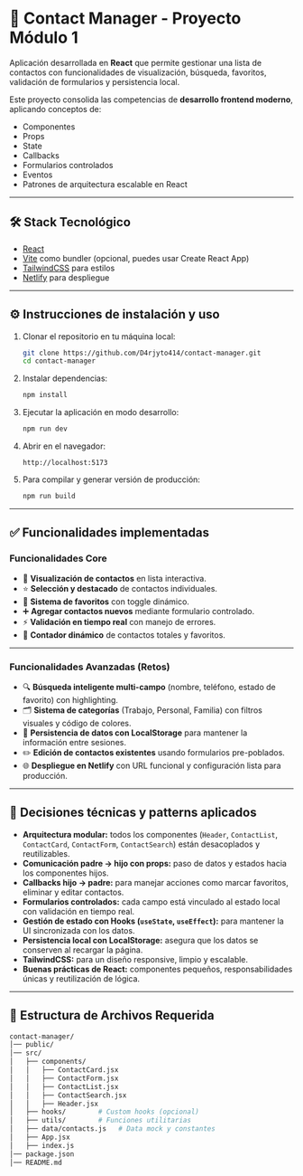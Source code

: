 # 📓 Contact Manager - Proyecto Módulo 1  

Aplicación desarrollada en **React** que permite gestionar una lista de contactos con funcionalidades de visualización, búsqueda, favoritos, validación de formularios y persistencia local.  

Este proyecto consolida las competencias de **desarrollo frontend moderno**, aplicando conceptos de:  
- Componentes  
- Props  
- State  
- Callbacks  
- Formularios controlados  
- Eventos  
- Patrones de arquitectura escalable en React  

---

## 🛠️ Stack Tecnológico  
- [React](https://reactjs.org/)  
- [Vite](https://vitejs.dev/) como bundler (opcional, puedes usar Create React App)  
- [TailwindCSS](https://tailwindcss.com/) para estilos  
- [Netlify](https://www.netlify.com/) para despliegue  

---
## ⚙️ Instrucciones de instalación y uso  

1. Clonar el repositorio en tu máquina local:  
   ```bash
   git clone https://github.com/D4rjyto414/contact-manager.git
   cd contact-manager

2. Instalar dependencias:
    ```bash
    npm install
3. Ejecutar la aplicación en modo desarrollo:
   ```bash
   npm run dev
4. Abrir en el navegador:
   ```arduino
   http://localhost:5173
5. Para compilar y generar versión de producción:
   ```bash
   npm run build
---
## ✅ Funcionalidades implementadas  

### Funcionalidades Core  

- 👀 **Visualización de contactos** en lista interactiva.  
- ⭐ **Selección y destacado** de contactos individuales.  
- 💚 **Sistema de favoritos** con toggle dinámico.  
- ➕ **Agregar contactos nuevos** mediante formulario controlado.  
- ⚡ **Validación en tiempo real** con manejo de errores.  
- 🔢 **Contador dinámico** de contactos totales y favoritos.  

---

### Funcionalidades Avanzadas (Retos)  

- 🔍 **Búsqueda inteligente multi-campo** (nombre, teléfono, estado de favorito) con highlighting.  
- 🗂️ **Sistema de categorías** (Trabajo, Personal, Familia) con filtros visuales y código de colores.  
- 💾 **Persistencia de datos con LocalStorage** para mantener la información entre sesiones.  
- ✏️ **Edición de contactos existentes** usando formularios pre-poblados.  
- 🌐 **Despliegue en Netlify** con URL funcional y configuración lista para producción.  

---

## 🧩 Decisiones técnicas y patterns aplicados  

- **Arquitectura modular:** todos los componentes (`Header`, `ContactList`, `ContactCard`, `ContactForm`, `ContactSearch`) están desacoplados y reutilizables.  
- **Comunicación padre → hijo con props:** paso de datos y estados hacia los componentes hijos.  
- **Callbacks hijo → padre:** para manejar acciones como marcar favoritos, eliminar y editar contactos.  
- **Formularios controlados:** cada campo está vinculado al estado local con validación en tiempo real.  
- **Gestión de estado con Hooks (`useState`, `useEffect`):** para mantener la UI sincronizada con los datos.  
- **Persistencia local con LocalStorage:** asegura que los datos se conserven al recargar la página.  
- **TailwindCSS:** para un diseño responsive, limpio y escalable.  
- **Buenas prácticas de React:** componentes pequeños, responsabilidades únicas y reutilización de lógica.  


---
## 📂 Estructura de Archivos Requerida  

```bash
contact-manager/
│── public/
│── src/
│   ├── components/
│   │   ├── ContactCard.jsx
│   │   ├── ContactForm.jsx
│   │   ├── ContactList.jsx
│   │   ├── ContactSearch.jsx
│   │   ├── Header.jsx
│   ├── hooks/        # Custom hooks (opcional)
│   ├── utils/        # Funciones utilitarias
│   ├── data/contacts.js   # Data mock y constantes
│   ├── App.jsx
│   ├── index.js
│── package.json
│── README.md
